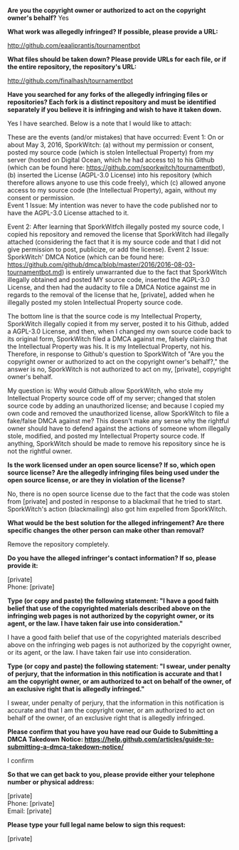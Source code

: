 **Are you the copyright owner or authorized to act on the copyright owner's behalf?** Yes

**What work was allegedly infringed? If possible, please provide a URL:**

http://github.com/eaaliprantis/tournamentbot

**What files should be taken down? Please provide URLs for each file, or if the entire repository, the repository's URL:**

http://github.com/finalhash/tournamentbot

**Have you searched for any forks of the allegedly infringing files or repositories? Each fork is a distinct repository and must be identified separately if you believe it is infringing and wish to have it taken down.**

Yes I have searched. Below is a note that I would like to attach:

These are the events (and/or mistakes) that have occurred: Event 1: On or about May 3, 2016, SporkWitch: (a) without my permission or consent, posted my source code (which is stolen Intellectual Property) from my server (hosted on Digital Ocean, which he had access to) to his Github (which can be found here: https://github.com/sporkwitch/tournamentbot), (b) inserted the License (AGPL-3.0 License) into his repository (which therefore allows anyone to use this code freely), which (c) allowed anyone access to my source code (the Intellectual Property), again, without my consent or permission.  
Event 1 Issue: My intention was never to have the code published nor to have the AGPL-3.0 License attached to it.

Event 2: After learning that SporkWitfch illegally posted my source code, I copied his repository and removed the license that SporkWitch had illegally attached (considering the fact that it is my source code and that I did not give permission to post, publicize, or add the license). Event 2 Issue: SporkWitch' DMCA Notice (which can be found here: https://github.com/github/dmca/blob/master/2016/2016-08-03-tournamentbot.md) is entirely unwarranted due to the fact that SporkWitch illegally obtained and posted MY source code, inserted the AGPL-3.0 License, and then had the audacity to file a DMCA Notice against me in regards to the removal of the license that he, [private], added when he illegally posted my stolen Intellectual Property source code.

The bottom line is that the source code is my Intellectual Property, SporkWitch illegally copied it from my server, posted it to his Github, added a AGPL-3.0 License, and then, when I changed my own source code back to its original form, SporkWitch filed a DMCA against me, falsely claiming that the Intellectual Property was his. It is my Intellectual Property, not his. Therefore, in response to Github's question to SporkWitch of "Are you the copyright owner or authorized to act on the copyright owner's behalf?," the answer is no, SporkWitch is not authorized to act on my, [private], copyright owner's behalf.

My question is: Why would Github allow SporkWitch, who stole my Intellectual Property source code off of my server; changed that stolen source code by adding an unauthorized license; and because I copied my own code and removed the unauthorized license, allow SporkWitch to file a fake/false DMCA against me? This doesn't make any sense why the rightful owner should have to defend against the actions of someone whom illegally stole, modified, and posted my Intellectual Property source code. If anything, SporkWitch should be made to remove his repository since he is not the rightful owner.

**Is the work licensed under an open source license? If so, which open source license? Are the allegedly infringing files being used under the open source license, or are they in violation of the license?**

No, there is no open source license due to the fact that the code was stolen from [private] and posted in response to a blackmail that he tried to start. SporkWitch's action (blackmailing) also got him expelled from SporkWitch.

**What would be the best solution for the alleged infringement? Are there specific changes the other person can make other than removal?**

Remove the repository completely.

**Do you have the alleged infringer's contact information? If so, please provide it:**

[private]  
Phone: [private]

**Type (or copy and paste) the following statement: "I have a good faith belief that use of the copyrighted materials described above on the infringing web pages is not authorized by the copyright owner, or its agent, or the law. I have taken fair use into consideration."**

I have a good faith belief that use of the copyrighted materials described above on the infringing web pages is not authorized by the copyright owner, or its agent, or the law. I have taken fair use into consideration.

**Type (or copy and paste) the following statement: "I swear, under penalty of perjury, that the information in this notification is accurate and that I am the copyright owner, or am authorized to act on behalf of the owner, of an exclusive right that is allegedly infringed."**

I swear, under penalty of perjury, that the information in this notification is accurate and that I am the copyright owner, or am authorized to act on behalf of the owner, of an exclusive right that is allegedly infringed.

**Please confirm that you have you have read our Guide to Submitting a DMCA Takedown Notice: https://help.github.com/articles/guide-to-submitting-a-dmca-takedown-notice/**

I confirm

**So that we can get back to you, please provide either your telephone number or physical address:**

[private]  
Phone: [private]  
Email: [private]

**Please type your full legal name below to sign this request:**

[private]

